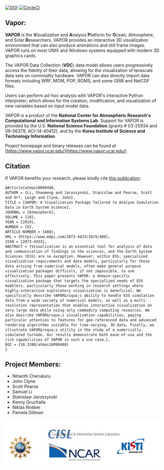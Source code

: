 [![DOI](https://zenodo.org/badge/DOI/10.5281/zenodo.8325689.svg)](https://doi.org/10.5281/zenodo.8325689)
[![CircleCI](https://circleci.com/gh/NCAR/VAPOR.svg?style=svg)](https://circleci.com/gh/NCAR/VAPOR) 

## Vapor:

**VAPOR** is the **V**isualization and **A**nalysis **P**latform for **O**cean, Atmosphere, and Solar **R**esearchers.  VAPOR provides an interactive 3D visualization environment that can also produce animations and still frame images.  VAPOR runs on most UNIX and Windows systems equipped with modern 3D graphics cards.

The VAPOR Data Collection (**VDC**) data model allows users progressively access the fidelity of their data, allowing for the visualization of terascale data sets on commodity hardware.  VAPOR can also directly import data formats including WRF, MOM, POP, ROMS, and some GRIB and NetCDF files.

Users can perform ad-hoc analysis with VAPOR's interactive Python interpreter; which allows for the creation, modification, and visualization of new variables based on input model data.

VAPOR is a product of the **National Center for Atmospheric Research's Computational and Information Systems Lab**. Support for VAPOR is provided by the U.S. **National Science Foundation** (grants # 03-25934 and 09-06379, ACI-14-40412), and by the **Korea Institute of Science and Technology Information**

Project homepage and binary releases can be found at [https://www.vapor.ucar.edu/](https://www.vapor.ucar.edu/)

## Citation
If VAPOR benefits your research, please kindly cite [this publication](https://www.mdpi.com/2073-4433/10/9/488):
```
@Article{atmos10090488,
AUTHOR = {Li, Shaomeng and Jaroszynski, Stanislaw and Pearse, Scott and Orf, Leigh and Clyne, John},
TITLE = {VAPOR: A Visualization Package Tailored to Analyze Simulation Data in Earth System Science},
JOURNAL = {Atmosphere},
VOLUME = {10},
YEAR = {2019},
NUMBER = {9},
ARTICLE-NUMBER = {488},
URL = {https://www.mdpi.com/2073-4433/10/9/488},
ISSN = {2073-4433},
ABSTRACT = {Visualization is an essential tool for analysis of data and communication of findings in the sciences, and the Earth System Sciences (ESS) are no exception. However, within ESS, specialized visualization requirements and data models, particularly for those data arising from numerical models, often make general purpose visualization packages difficult, if not impossible, to use effectively. This paper presents VAPOR: a domain-specific visualization package that targets the specialized needs of ESS modelers, particularly those working in research settings where highly-interactive exploratory visualization is beneficial. We specifically describe VAPOR&rsquo;s ability to handle ESS simulation data from a wide variety of numerical models, as well as a multi-resolution representation that enables interactive visualization on very large data while using only commodity computing resources. We also describe VAPOR&rsquo;s visualization capabilities, paying particular attention to features for geo-referenced data and advanced rendering algorithms suitable for time-varying, 3D data. Finally, we illustrate VAPOR&rsquo;s utility in the study of a numerically- simulated tornado. Our results demonstrate both ease-of-use and the rich capabilities of VAPOR in such a use case.},
DOI = {10.3390/atmos10090488}
}
```

## Project Members:

- Nihanth Cherukuru
- John Clyne
- Scott Pearse
- Samuel Li
- Stanislaw Jaroszynski
- Kenny Gruchalla
- Niklas Roeber
- Pamela Gillman

![Vapor Banner](share/images/vapor_banner.png)
